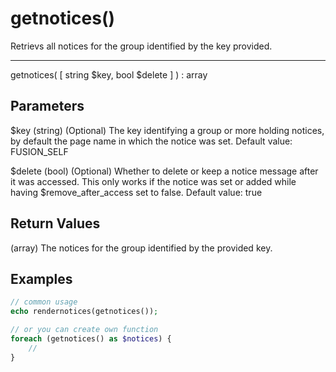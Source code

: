 # getnotices()

Retrievs all notices for the group identified by the key provided.

---

getnotices( [ string $key, bool $delete ] ) : array

## Parameters

$key (string) (Optional) The key identifying a group or more holding notices, by default the page name in which the notice was set. Default value: FUSION_SELF

$delete (bool) (Optional) Whether to delete or keep a notice message after it was accessed. This only works if the notice was set or added while having $remove_after_access set to false. Default value: true

## Return Values

(array) The notices for the group identified by the provided key.

## Examples

```php
// common usage
echo rendernotices(getnotices());

// or you can create own function
foreach (getnotices() as $notices) {
    //
}
```

